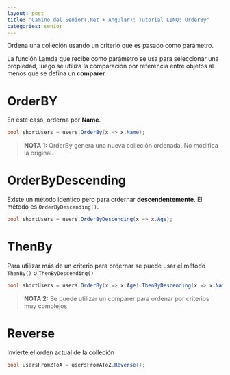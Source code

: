 ```yaml
---
layout: post
title: "Camino del Senior(.Net + Angular): Tutorial LINQ: OrderBy"
categories: senior
---
```


Ordena una colleción usando un criterio que <!--more--> es pasado como parámetro.

La función Lamda que recibe como parámetro se usa para seleccionar una propiedad, luego se utiliza la comparación por referencia entre objetos al menos que se defina un __comparer__

# OrderBY
En este caso, orderna por **Name**.

```csharp
bool shortUsers = users.OrderBy(x => x.Name);
```

> **NOTA 1:** OrderBy genera una nueva colleción ordenada. No modifica la original.

# OrderByDescending

Existe un método identico pero para ordernar **descendentemente**. El método es `OrderByDescending()`.

```csharp
bool shortUsers = users.OrderByDescending(x => x.Age);
```

# ThenBy
Para utilizar más de un criterio para ordernar se puede usar el método `ThenBy()` o `ThenByDescending()`

```csharp
bool shortUsers = users.OrderBy(x => x.Age).ThenByDescending(x => x.Name);
```

> **NOTA 2:** Se puede utilizar un comparer para ordenar por criterios muy complejos

# Reverse
Invierte el orden actual de la colleción

```csharp
bool usersFromZToA = usersFromAToZ.Reverse();
```
